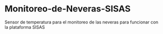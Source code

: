 # Monitoreo-de-Neveras-SISAS
Sensor de temperatura para el monitoreo de las neveras para funcionar con la plataforma SISAS
